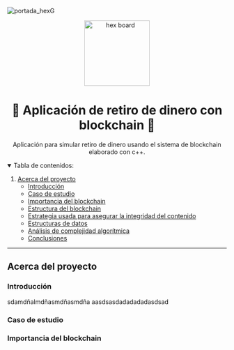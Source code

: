 ![portada_hexG](.png)

<!-- Mejor compatibilidad -->

<a name="readme-top"></a>

<!-- PROJECT SHIELDS -->
<!-- [![displayed text][displayed image url]][link url] -->

<!-- logo y titulo -->
<div align="center">
  <a href="https://github.com/CS-DaviMagalhaes/Proyecto_Algoritmos_y_Estructuras">
    <img src="MD_files/Hex.jpg" alt="hex board" width="150" height="150">
  </a>
  <h1>🔷 Aplicación de retiro de dinero con blockchain 🔶</h1>
  
  <p>
  Aplicación para simular retiro de dinero usando el sistema de blockchain elaborado con c++. 
  </p>
</div>


<details open>
  <summary>Tabla de contenidos:</summary>
  <ol>
    <li><a href="#acerca-del-proyecto">
      Acerca del proyecto
      <ul>
        <li><a href="#Introducción">Introducción</a></li>
        <li><a href="#Caso de estudio">Caso de estudio</a></li>
        <li><a href="#Importancia del blockchain">Importancia del blockchain</a></li>
        <li><a href="#Estructura del blockchain">Estructura del blockchain</a></li>
        <li><a href="#Estrategia usada para asegurar la integridad del contenido">Estrategia usada para asegurar la integridad del contenido</a></li>
        <li><a href="Estructuras de datos">Estructuras de datos</a></li>
        <li><a href="Análisis de complejidad algorítmica">Análisis de complejidad algorítmica</a></li>
        <li><a href="Conclusiones">Conclusiones</a></li>
      </ul>
    </a></li>

   
  </ol>
</details>

---

## Acerca del proyecto

### Introducción

sdamdñalmdñasmdñasmdña
aasdsasdadadadadasdsad

### Caso de estudio


### Importancia del blockchain





